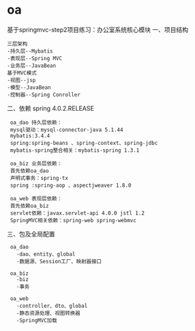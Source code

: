 # oa
基于springmvc-step2项目练习：办公室系统核心模块
一、项目结构

    三层架构
    -持久层--Mybatis
    -表现层--Spring MVC
    -业务层--JavaBean
    基于MVC模式
    -视图--jsp
    -模型--JavaBean
    -控制器--Spring Conroller

二、依赖 spring 4.0.2.RELEASE

     oa_dao 持久层依赖：
     mysql驱动：mysql-connector-java 5.1.44
     mybatis:3.4.4
     spring:spring-beans 、spring-context、spring-jdbc
     mybatis-spring整合相关：mybatis-spring 1.3.1
     
     oa_biz 业务层依赖：
     首先依赖oa_dao
     声明式事务：spring-tx
     spring :spring-aop 、aspectjweaver 1.8.0
     
     oa_web 表现层依赖：
     首先依赖oa_biz
     servlet依赖：javax.servlet-api 4.0.0 jstl 1.2
     SpringMVC相关依赖：spring-web spring-webmvc
     
三、包及全局配置    

     oa_dao
       -dao、entity、global
       -数据源、Session工厂、映射器接口
       
     oa_biz
       -biz
       -事务
       
     oa_web
       -controller、dto、global
       -静态资源处理、视图转换器
       -SpringMVC加载
       
       
        
      
          
     
     
     
     
     
     
     
     
     
     
     
     
     
     
     